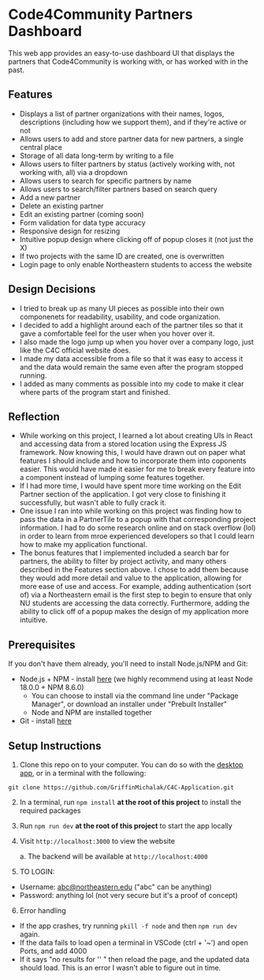 # Code4Community Partners Dashboard

This web app provides an easy-to-use dashboard UI that displays the partners that Code4Community is working with, or has worked with in the past. 

## Features
- Displays a list of partner organizations with their names, logos, descriptions (including how we support them), and if they're active or not
- Allows users to add and store partner data for new partners, a single central place
- Storage of all data long-term by writing to a file
- Allows users to filter partners by status (actively working with, not working with, all) via a dropdown
- Allows users to search for specific partners by name
- Allows users to search/filter partners based on search query
- Add a new partner
- Delete an existing partner
- Edit an existing partner (coming soon)
- Form validation for data type accuracy
- Responsive design for resizing
- Intuitive popup design where clicking off of popup closes it (not just the X)
- If two projects with the same ID are created, one is overwritten
- Login page to only enable Northeastern students to access the website


## Design Decisions
- I tried to break up as many UI pieces as possible into their own componenets for readability, usability, and code organization.
- I decided to add a highlight around each of the partner tiles so that it gave a comfortable feel for the user when you hover over it.
- I also made the logo jump up when you hover over a company logo, just like the C4C official website does. 
- I made my data accessible from a file so that it was easy to access it and the data would remain the same even after the program stopped running.
- I added as many comments as possible into my code to make it clear where parts of the program start and finished.

## Reflection
- While working on this project, I learned a lot about creating UIs in React and accessing data from a stored location using the Express JS framework. Now knowing this, I would have drawn out on paper what features I should include and how to incorporate them into coponents easier. This would have made it easier for me to break every feature into a component instead of lumping some features together. 
- If I had more time, I would have spent more time working on the Edit Partner section of the application. I got very close to finishing it successfully, but wasn't able to fully crack it. 
- One issue I ran into while working on this project was finding how to pass the data in a PartnerTile to a popup with that corresponding project information. I had to do some research online and on stack overflow (lol) in order to learn from mroe experienced developers so that I could learn how to make my application functional. 
- The bonus features that I implemented included a search bar for partners, the ability to filter by project activity, and many others described in the Features section above. I chose to add them because they would add more detail and value to the application, allowing for more ease of use and access. For example, adding authentication (sort of) via a Northeastern email is the first step to begin to ensure that only NU students are accessing the data correctly. Furthermore, adding the ability to click off of a popup makes the design of my application more intuitive.

## Prerequisites

If you don't have them already, you'll need to install Node.js/NPM and Git:
- Node.js + NPM - install [here](https://nodejs.org/en/download/package-manager) (we highly recommend using at least Node 18.0.0 + NPM 8.6.0)
   - You can choose to install via the command line under "Package Manager", or download an installer under "Prebuilt Installer"
   - Node and NPM are installed together
- Git - install [here](https://git-scm.com/downloads)

## Setup Instructions

1. Clone this repo on to your computer. You can do so with the [desktop app](https://desktop.github.com/), or in a terminal with the following:
```
git clone https://github.com/GriffinMichalak/C4C-Application.git
```
2. In a terminal, run `npm install` **at the root of this project** to install the required packages
3. Run `npm run dev` **at the root of this project** to start the app locally
4. Visit `http://localhost:3000` to view the website

    a. The backend will be available at `http://localhost:4000`
5. TO LOGIN:
- Username: abc@northeastern.edu ("abc" can be anything)
- Password: anything lol (not very secure but it's a proof of concept)

6. Error handling
- If the app crashes, try running `pkill -f node` and then `npm run dev` again.
- If the data fails to load open a terminal in VSCode (ctrl + '~') and open Ports, and add 4000
- If it says "no results for '' " then reload the page, and the updated data should load. This is an error I wasn't able to figure out in time.
